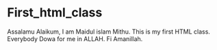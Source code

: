 # First_html_class
Assalamu Alaikum, I am Maidul islam Mithu. This is my first HTML class. Everybody Dowa for me in ALLAH. Fi Amanillah.

